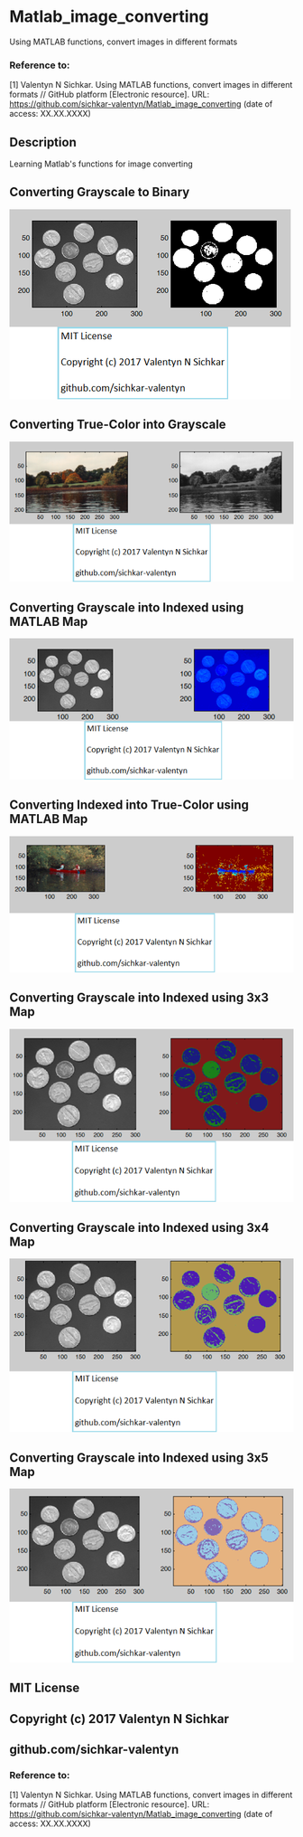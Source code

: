 # Matlab_image_converting
Using MATLAB functions, convert images in different formats

### Reference to:
[1] Valentyn N Sichkar. Using MATLAB functions, convert images in different formats // GitHub platform [Electronic resource]. URL: https://github.com/sichkar-valentyn/Matlab_image_converting (date of access: XX.XX.XXXX)

## Description

Learning Matlab's functions for image converting

## Converting Grayscale to Binary
![Results](images/Grayscale_to_Binary.png)

## Converting True-Color into Grayscale
![Results](images/RGB_to_Grayscale.png)

## Converting Grayscale into Indexed using MATLAB Map
![Results](images/Grayscale_to_Indexed.png)

## Converting Indexed into True-Color using MATLAB Map
![Results](images/Indexed_to_RGB.png)

## Converting Grayscale into Indexed using 3x3 Map
![Results](images/Grayscale_to_Indexed_by_3x3_map.png)

## Converting Grayscale into Indexed using 3x4 Map
![Results](images/Grayscale_to_Indexed_by_3x4_map.png)

## Converting Grayscale into Indexed using 3x5 Map
![Results](images/Grayscale_to_Indexed_by_3x5_map.png)

## MIT License
## Copyright (c) 2017 Valentyn N Sichkar
## github.com/sichkar-valentyn
### Reference to:
[1] Valentyn N Sichkar. Using MATLAB functions, convert images in different formats // GitHub platform [Electronic resource]. URL: https://github.com/sichkar-valentyn/Matlab_image_converting (date of access: XX.XX.XXXX)
